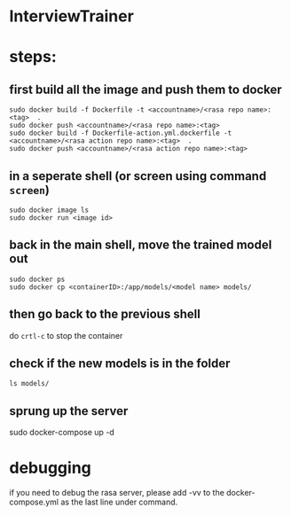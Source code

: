 # InterviewTrainer


# steps:

## first build all the image and push them to docker

```
sudo docker build -f Dockerfile -t <accountname>/<rasa repo name>:<tag>  .
sudo docker push <accountname>/<rasa repo name>:<tag>
sudo docker build -f Dockerfile-action.yml.dockerfile -t <accountname>/<rasa action repo name>:<tag>  .
sudo docker push <accountname>/<rasa action repo name>:<tag>
```

## in a seperate shell (or screen using command `screen`)
```
sudo docker image ls
sudo docker run <image id>

```
## back in the main shell, move the trained model out
```
sudo docker ps
sudo docker cp <containerID>:/app/models/<model name> models/
```

## then go back to the previous shell 
do `crtl-c` to stop the container

## check if the new models is in the folder
```
ls models/
```

## sprung up the server
sudo docker-compose up -d


# debugging
if you need to debug the rasa server, please add -vv to the docker-compose.yml as the last line under command. 
